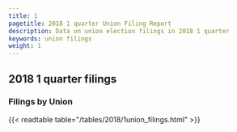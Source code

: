 ```yaml
---
title: 1
pagetitle: 2018 1 quarter Union Filing Report
description: Data on union election filings in 2018 1 quarter 
keywords: union filings
weight: 1
---
```


## 2018 1 quarter filings

### Filings by Union
{{< readtable table="/tables/2018/1union_filings.html" >}}
